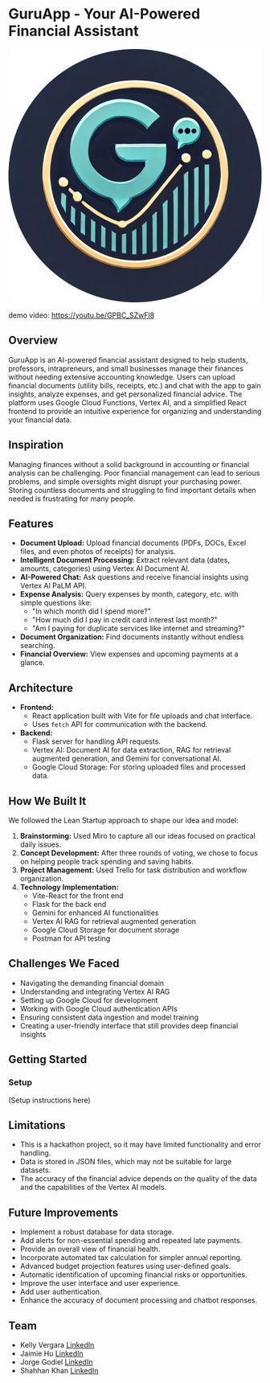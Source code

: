 # GuruApp - Your AI-Powered Financial Assistant

![alt logo](image.png)

demo video: 
https://youtu.be/GPBC_SZwFl8

## Overview

GuruApp is an AI-powered financial assistant designed to help students, professors, intrapreneurs, and small businesses manage their finances without needing extensive accounting knowledge. Users can upload financial documents (utility bills, receipts, etc.) and chat with the app to gain insights, analyze expenses, and get personalized financial advice. The platform uses Google Cloud Functions, Vertex AI, and a simplified React frontend to provide an intuitive experience for organizing and understanding your financial data.

## Inspiration

Managing finances without a solid background in accounting or financial analysis can be challenging. Poor financial management can lead to serious problems, and simple oversights might disrupt your purchasing power. Storing countless documents and struggling to find important details when needed is frustrating for many people.

## Features

* **Document Upload:** Upload financial documents (PDFs, DOCs, Excel files, and even photos of receipts) for analysis.
* **Intelligent Document Processing:** Extract relevant data (dates, amounts, categories) using Vertex AI Document AI.
* **AI-Powered Chat:** Ask questions and receive financial insights using Vertex AI PaLM API.
* **Expense Analysis:** Query expenses by month, category, etc. with simple questions like:
  * "In which month did I spend more?"
  * "How much did I pay in credit card interest last month?"
  * "Am I paying for duplicate services like internet and streaming?"
* **Document Organization:** Find documents instantly without endless searching.
* **Financial Overview:** View expenses and upcoming payments at a glance.

## Architecture

* **Frontend:**
    * React application built with Vite for file uploads and chat interface.
    * Uses `fetch` API for communication with the backend.
* **Backend:**
    * Flask server for handling API requests.
    * Vertex AI: Document AI for data extraction, RAG for retrieval augmented generation, and Gemini for conversational AI.
    * Google Cloud Storage: For storing uploaded files and processed data.

## How We Built It

We followed the Lean Startup approach to shape our idea and model:
1. **Brainstorming:** Used Miro to capture all our ideas focused on practical daily issues.
2. **Concept Development:** After three rounds of voting, we chose to focus on helping people track spending and saving habits.
3. **Project Management:** Used Trello for task distribution and workflow organization.
4. **Technology Implementation:**
   * Vite-React for the front end
   * Flask for the back end
   * Gemini for enhanced AI functionalities
   * Vertex AI RAG for retrieval augmented generation
   * Google Cloud Storage for document storage
   * Postman for API testing

## Challenges We Faced

* Navigating the demanding financial domain
* Understanding and integrating Vertex AI RAG
* Setting up Google Cloud for development
* Working with Google Cloud authentication APIs
* Ensuring consistent data ingestion and model training
* Creating a user-friendly interface that still provides deep financial insights

## Getting Started

### Setup
(Setup instructions here)

## Limitations

* This is a hackathon project, so it may have limited functionality and error handling.
* Data is stored in JSON files, which may not be suitable for large datasets.
* The accuracy of the financial advice depends on the quality of the data and the capabilities of the Vertex AI models.

## Future Improvements

* Implement a robust database for data storage.
* Add alerts for non-essential spending and repeated late payments.
* Provide an overall view of financial health.
* Incorporate automated tax calculation for simpler annual reporting.
* Advanced budget projection features using user-defined goals.
* Automatic identification of upcoming financial risks or opportunities.
* Improve the user interface and user experience.
* Add user authentication.
* Enhance the accuracy of document processing and chatbot responses.

## Team

* Kelly Vergara [LinkedIn](https://www.linkedin.com/in/kellyvergarat/)
* Jaimie Hu [LinkedIn](https://www.linkedin.com/in/jamie-hu-757785213/)
* Jorge Godiel [LinkedIn](https://www.linkedin.com/in/jorge-ronaldo-godiel-galvez-237000141/)
* Shahhan Khan [LinkedIn](https://www.linkedin.com/in/shaharyar-khan-33032a2a0/)


